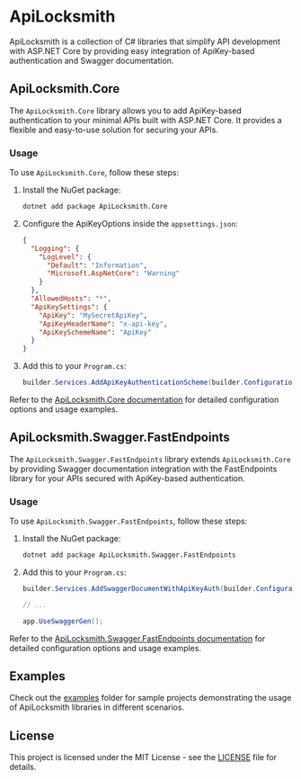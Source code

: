 # ApiLocksmith

ApiLocksmith is a collection of C# libraries that simplify API development with ASP.NET Core by providing easy integration of ApiKey-based authentication and Swagger documentation.

## ApiLocksmith.Core

The `ApiLocksmith.Core` library allows you to add ApiKey-based authentication to your minimal APIs built with ASP.NET Core. It provides a flexible and easy-to-use solution for securing your APIs.

### Usage

To use `ApiLocksmith.Core`, follow these steps:

1. Install the NuGet package:

    ```bash
    dotnet add package ApiLocksmith.Core
    ```

2. Configure the ApiKeyOptions inside the `appsettings.json`:

    ```json
    {
      "Logging": {
        "LogLevel": {
          "Default": "Information",
          "Microsoft.AspNetCore": "Warning"
        }
      },
      "AllowedHosts": "*",
      "ApiKeySettings": {
        "ApiKey": "MySecretApiKey",
        "ApiKeyHeaderName": "x-api-key",
        "ApiKeySchemeName": "ApiKey"
      }
    }
    ```

3. Add this to your `Program.cs`:

    ```csharp
    builder.Services.AddApiKeyAuthenticationScheme(builder.Configuration, "ApiKeySettings");
    ```

Refer to the [ApiLocksmith.Core documentation](./src/ApiLocksmith.Core/README.md) for detailed configuration options and usage examples.

## ApiLocksmith.Swagger.FastEndpoints

The `ApiLocksmith.Swagger.FastEndpoints` library extends `ApiLocksmith.Core` by providing Swagger documentation integration with the FastEndpoints library for your APIs secured with ApiKey-based authentication.

### Usage

To use `ApiLocksmith.Swagger.FastEndpoints`, follow these steps:

1. Install the NuGet package:

    ```bash
    dotnet add package ApiLocksmith.Swagger.FastEndpoints
    ```

2. Add this to your `Program.cs`:

    ```csharp
    builder.Services.AddSwaggerDocumentWithApiKeyAuth(builder.Configuration, "ApiKeySettings");

    // ...

    app.UseSwaggerGen();
    ```

Refer to the [ApiLocksmith.Swagger.FastEndpoints documentation](./src/ApiLocksmith.Swagger.FastEndpoints/README.md) for detailed configuration options and usage examples.

## Examples

Check out the [examples](./examples) folder for sample projects demonstrating the usage of ApiLocksmith libraries in different scenarios.

## License

This project is licensed under the MIT License - see the [LICENSE](./LICENSE) file for details.
